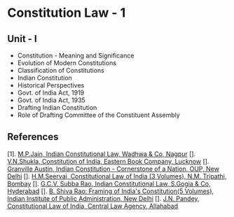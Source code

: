 # Constitution Law - 1

## Unit - I
- Constitution - Meaning and Significance
- Evolution of Modern Constitutions
- Classification of Constitutions
- Indian Constitution
- Historical Perspectives
- Govt. of India Act, 1919
- Govt. of India Act, 1935
- Drafting Indian Constitution
- Role of Drafting Committee of the Constituent Assembly


## References
[1]. [M.P.Jain, Indian Constitutional Law, Wadhwa & Co, Nagpur](#)
[]. [V.N.Shukla, Constitution of India, Eastern Book Company, Lucknow](#)
[]. [Granville Austin, Indian Constitution - Cornerstone of a Nation, OUP, New Delhi](#)
[]. [H.M.Seervai, Constitutional Law of India (3 Volumes), N.M. Tripathi, Bombay](#)
[]. [G.C.V. Subba Rao, Indian Constitutional Law, S.Gogia & Co, Hyderabad](#)
[]. [B. Shiva Rao: Framing of India's Constitution(5 Volumes), Indian Institute of Public Administration, New Delhi](#)
[]. [J.N. Pandey, Constitutional Law of India, Central Law Agency, Allahabad](#)
